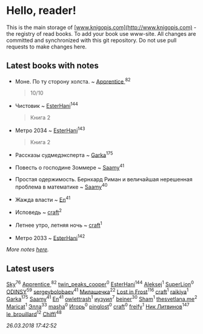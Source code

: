 # Hello, reader!
This is the main storage of [www.knigopis.com](http://www.knigopis.com) - the registry of read books.
To add your book use www-site. All changes are committed and synchronized with this git repository.
Do not use pull requests to make changes here.


## Latest books with notes
* Моне. По ту сторону холста. ~ [Apprentice ](users/528/52821952-vkontakte)<sup>82</sup>
    > 10/10

* Чистовик ~ [EsterHani](users/305/30558181-vkontakte)<sup>144</sup>
    > Книга 2

* Метро 2034 ~ [EsterHani](users/305/30558181-vkontakte)<sup>143</sup>
    > Книга 2

* Рассказы судмедэксперта ~ [Garka](users/115/115753719718250012620-google)<sup>175</sup>

* Повесть о господине Зоммере ~ [Saamy](users/115/115226508-vkontakte)<sup>41</sup>

* Простая одержимость. Бернхард Риман и величайшая нерешенная проблема в математике ~ [Saamy](users/115/115226508-vkontakte)<sup>40</sup>

* Жажда власти ~ [En](users/333/333646551-vkontakte)<sup>41</sup>

* Исповедь ~ [craft](users/109/109631074460726923652-google)<sup>2</sup>

* Летнее утро, летняя ночь ~ [craft](users/109/109631074460726923652-google)<sup>1</sup>

* Метро 2033 ~ [EsterHani](users/305/30558181-vkontakte)<sup>142</sup>


_More notes [here](latest_books_with_notes.md)._


## Latest users
[Sky](users/118/118049897850017649660-google)<sup>76</sup> 
[Apprentice ](users/528/52821952-vkontakte)<sup>82</sup> 
[twin_peaks_cooper](users/160/160781443-vkontakte)<sup>0</sup> 
[EsterHani](users/305/30558181-vkontakte)<sup>144</sup> 
[Aleksej](users/100/100002659210723-facebook)<sup>1</sup> 
[SuperLion](users/107/107736809531847537707-google)<sup>0</sup> 
[ODINSY](users/100/100978570902186865324-google)<sup>59</sup> 
[sergeybolobaev](users/112/112205967961310617540-google)<sup>41</sup> 
[Милашечка](users/200/200601396-vkontakte)<sup>22</sup> 
[Lost in Frost](users/103/103293621948650602575-google)<sup>116</sup> 
[craft](users/109/109631074460726923652-google)<sup>1</sup> 
[raikiya](users/102/102746239851115121741-google)<sup>1</sup> 
[Garka](users/115/115753719718250012620-google)<sup>175</sup> 
[Saamy](users/115/115226508-vkontakte)<sup>41</sup> 
[En](users/333/333646551-vkontakte)<sup>41</sup> 
[owlettrash](users/278/278096395-yandex)<sup>1</sup> 
[иузуил](users/238/238356806-vkontakte)<sup>7</sup> 
[beiner](users/118/118330474331574680123-google)<sup>30</sup> 
[Sham](users/112/112352352107354542773-googleplus)<sup>1</sup> 
[thesvetlana.me](users/342/3421979735-instagram)<sup>2</sup> 
[Maricat](users/587/58738111-vkontakte)<sup>1</sup> 
[Элла](users/100/1002037069862545-facebook)<sup>33</sup> 
[masha](users/107/107467173588295592941-google)<sup>0</sup> 
[Игорь](users/465/465081474-vkontakte)<sup>0</sup> 
[pinglost](users/180/1804703-vkontakte)<sup>0</sup> 
[craft](users/109/109631074460726923652-googleplus)<sup>0</sup> 
[freify](users/123/12331181-vkontakte)<sup>1</sup> 
[Ник Литвинов](users/241/241974816-vkontakte)<sup>147</sup> 
[le_brouillard](users/133/13330781-vkontakte)<sup>12</sup> 
[Chiffi](users/105/105831994080785626680-google)<sup>48</sup> 


_26.03.2018 17:42:52_
